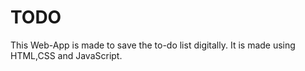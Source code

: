 # TODO
This Web-App is made to save the to-do list digitally. It is made using HTML,CSS and JavaScript.
